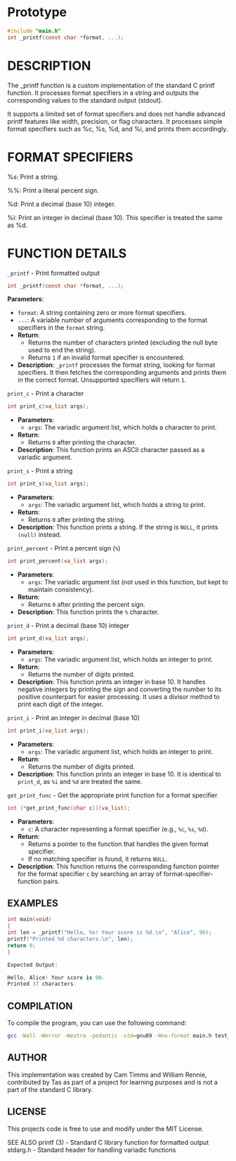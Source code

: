 # **Prototype**

```c
#include "main.h"
int _printf(const char *format, ...);
```

# DESCRIPTION

The _printf function is a custom implementation of the standard C printf function. It processes format specifiers in a string and outputs the corresponding values to the standard output (stdout).

It supports a limited set of format specifiers and does not handle advanced printf features like width, precision, or flag characters. It processes simple format specifiers such as %c, %s, %d, and %i, and prints them accordingly.

# FORMAT SPECIFIERS

%s: Print a string.

%%: Print a literal percent sign.

%d: Print a decimal (base 10) integer.

%i: Print an integer in decimal (base 10). This specifier is treated the same as %d.

# FUNCTION DETAILS

`_printf` - Print formatted output

```c
int _printf(const char *format, ...);
```

**Parameters**:

- `format`: A string containing zero or more format specifiers.
- `...`: A variable number of arguments corresponding to the format specifiers in the `format` string.
- **Return**:
    - Returns the number of characters printed (excluding the null byte used to end the string).
    - Returns `1` if an invalid format specifier is encountered.
- **Description**:
`_printf` processes the format string, looking for format specifiers. It then fetches the corresponding arguments and prints them in the correct format. Unsupported specifiers will return `1`.

`print_c` - Print a character

```c
int print_c(va_list args);
```

- **Parameters**:
    - `args`: The variadic argument list, which holds a character to print.
- **Return**:
    - Returns `0` after printing the character.
- **Description**:
This function prints an ASCII character passed as a variadic argument.

`print_s` - Print a string

```c
int print_s(va_list args);
```

- **Parameters**:
    - `args`: The variadic argument list, which holds a string to print.
- **Return**:
    - Returns `0` after printing the string.
- **Description**:
This function prints a string. If the string is `NULL`, it prints `(null)` instead.

`print_percent` - Print a percent sign (`%`)

```c
int print_percent(va_list args);
```

- **Parameters**:
    - `args`: The variadic argument list (not used in this function, but kept to maintain consistency).
- **Return**:
    - Returns `0` after printing the percent sign.
- **Description**:
This function prints the `%` character.

`print_d` - Print a decimal (base 10) integer

```c
int print_d(va_list args);
```

- **Parameters**:
    - `args`: The variadic argument list, which holds an integer to print.
- **Return**:
    - Returns the number of digits printed.
- **Description**:
This function prints an integer in base 10. It handles negative integers by printing the  sign and converting the number to its positive counterpart for easier processing. It uses a divisor method to print each digit of the integer.

`print_i` - Print an integer in decimal (base 10)

```c
int print_i(va_list args);
```

- **Parameters**:
    - `args`: The variadic argument list, which holds an integer to print.
- **Return**:
    - Returns the number of digits printed.
- **Description**:
This function prints an integer in base 10. It is identical to `print_d`, as `%i` and `%d` are treated the same.

`get_print_func` - Get the appropriate print function for a format specifier

```c
int (*get_print_func(char c))(va_list);
```

- **Parameters**:
    - `c`: A character representing a format specifier (e.g., `%c`, `%s`, `%d`).
- **Return**:
    - Returns a pointer to the function that handles the given format specifier.
    - If no matching specifier is found, it returns `NULL`.
- **Description**:
This function returns the corresponding function pointer for the format specifier `c` by searching an array of format-specifier-function pairs.

## EXAMPLES

```c
int main(void)
{
int len = _printf("Hello, %s! Your score is %d.\n", "Alice", 90);
printf("Printed %d characters.\n", len);
return 0;
}
```

```csharp
Expected Output:

Hello, Alice! Your score is 90.
Printed 37 characters.
```

## COMPILATION

To compile the program, you can use the following command:

```bash
gcc -Wall -Werror -Wextra -pedantic -std=gnu89 -Wno-format main.h test_main.c format_specifiers.c _printf.c -o printf_test
```

## AUTHOR

This implementation was created by Cam Timms and William Rennie, contributed by Tas as part of a project for learning purposes and is not a part of the standard C library.

## LICENSE

This projects code is free to use and modify under the MIT License.

SEE ALSO
printf (3) - Standard C library function for formatted output
stdarg.h - Standard header for handling variadic functions
